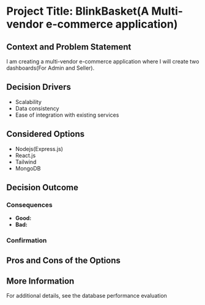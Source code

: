 # Project Title: BlinkBasket(A Multi-vendor e-commerce application)

## Context and Problem Statement

I am creating a multi-vendor e-commerce application where I will create two dashboards(For  Admin and Seller).

## Decision Drivers

* Scalability
* Data consistency
* Ease of integration with existing services

## Considered Options

* Nodejs(Express.js)
* React.js
* Tailwind
* MongoDB

## Decision Outcome

### Consequences

* **Good:** 
* **Bad:** 
### Confirmation


## Pros and Cons of the Options

## More Information

For additional details, see the database performance evaluation
